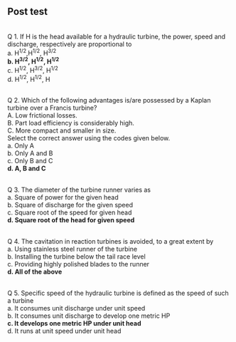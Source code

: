 ## Post test
<br>
Q 1. If H is the head available for a hydraulic turbine, the power, speed and discharge, respectively are proportional to<br>
a. H<sup>1/2</sup>,H<sup>1/2</sup>, H<sup>3/2</sup><br>
<b>b. H<sup>3/2</sup>, H<sup>1/2</sup>, H<sup>1/2</sup></b><br>
c. H<sup>1/2</sup>, H<sup>3/2</sup>, H<sup>1/2</sup><br>
d. H<sup>1/2</sup>, H<sup>1/2</sup>, H<br><br>

Q 2. Which of the following advantages is/are possessed by a Kaplan turbine over a Francis turbine?<br>
    A. Low frictional losses.<br>
    B. Part load efficiency is considerably high.<br>
    C. More compact and smaller in size.<br>
Select the correct answer using the codes given below.<br>
a. Only A<br>
b. Only A and B<br>
c. Only B and C<br>
<b>d. A, B and C</b><br><br>

Q 3. The diameter of the turbine runner varies as<br>
a. Square of power for the given head<br>
b. Square of discharge for the given speed<br>
c. Square root of the speed for given head<br>
<b>d. Square root of the head for given speed</b><br><br>

Q 4. The cavitation in reaction turbines is avoided, to a great extent by<br>
a. Using stainless steel runner of the turbine<br>
b. Installing the turbine below the tail race level<br>
c. Providing highly polished blades to the runner<br>
<b>d. All of the above</b><br><br>

Q 5. Specific speed of the hydraulic turbine is defined as the speed of such a turbine<br>
a. It consumes unit discharge under unit speed<br>
b. It consumes unit discharge to develop one metric HP<br>
<b>c. It develops one metric HP under unit head</b><br>
d. It runs at unit speed under unit head<br><br>
